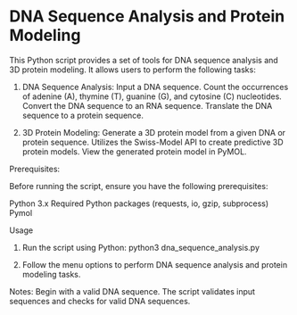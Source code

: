 # DNA Sequence Analysis and Protein Modeling
This Python script provides a set of tools for DNA sequence analysis and 3D protein modeling. It allows users to perform the following tasks:

1. DNA Sequence Analysis:
Input a DNA sequence.
Count the occurrences of adenine (A), thymine (T), guanine (G), and cytosine (C) nucleotides.
Convert the DNA sequence to an RNA sequence.
Translate the DNA sequence to a protein sequence.

2. 3D Protein Modeling:
Generate a 3D protein model from a given DNA or protein sequence.
Utilizes the Swiss-Model API to create predictive 3D protein models.
View the generated protein model in PyMOL.

Prerequisites:

Before running the script, ensure you have the following prerequisites:

Python 3.x 
Required Python packages (requests, io, gzip, subprocess) 
Pymol 

Usage
1. Run the script using Python:
python3 dna_sequence_analysis.py

2. Follow the menu options to perform DNA sequence analysis and protein modeling tasks.

Notes:
Begin with a valid DNA sequence. 
The script validates input sequences and checks for valid DNA sequences.
